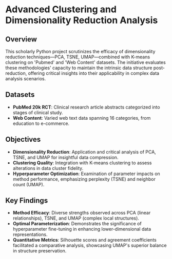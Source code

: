 # Advanced Clustering and Dimensionality Reduction Analysis

## Overview
This scholarly Python project scrutinizes the efficacy of dimensionality reduction techniques—PCA, TSNE, UMAP—combined with K-means clustering on 'Pubmed' and 'Web Content' datasets. The initiative evaluates these methodologies' capacity to maintain the intrinsic data structure post-reduction, offering critical insights into their applicability in complex data analysis scenarios.

## Datasets
- **PubMed 20k RCT**: Clinical research article abstracts categorized into stages of clinical study.
- **Web Content**: Varied web text data spanning 16 categories, from education to e-commerce.

## Objectives
- **Dimensionality Reduction**: Application and critical analysis of PCA, TSNE, and UMAP for insightful data compression.
- **Clustering Quality**: Integration with K-means clustering to assess alterations in data cluster fidelity.
- **Hyperparameter Optimization**: Examination of parameter impacts on method performance, emphasizing perplexity (TSNE) and neighbor count (UMAP).

## Key Findings
- **Method Efficacy**: Diverse strengths observed across PCA (linear relationships), TSNE, and UMAP (complex local structures).
- **Optimal Parameterization**: Demonstrates the significance of hyperparameter fine-tuning in enhancing lower-dimensional data representations.
- **Quantitative Metrics**: Silhouette scores and agreement coefficients facilitated a comparative analysis, showcasing UMAP's superior balance in structure preservation.

